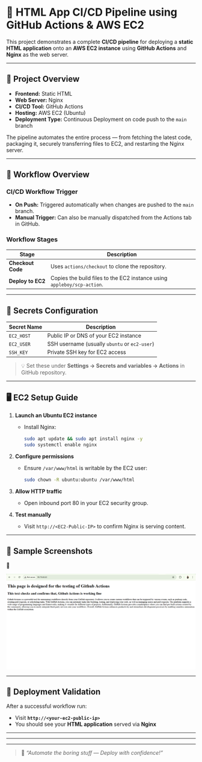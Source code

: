 # 🚀 HTML App CI/CD Pipeline using GitHub Actions & AWS EC2

This project demonstrates a complete **CI/CD pipeline** for deploying a **static HTML application** onto an **AWS EC2 instance** using **GitHub Actions** and **Nginx** as the web server.

---

## 🧩 Project Overview

- **Frontend:** Static HTML  
- **Web Server:** Nginx  
- **CI/CD Tool:** GitHub Actions  
- **Hosting:** AWS EC2 (Ubuntu)  
- **Deployment Type:** Continuous Deployment on code push to the `main` branch  

The pipeline automates the entire process — from fetching the latest code, packaging it, securely transferring files to EC2, and restarting the Nginx server.

---

## 🧠 Workflow Overview

### CI/CD Workflow Trigger
- **On Push:** Triggered automatically when changes are pushed to the `main` branch.  
- **Manual Trigger:** Can also be manually dispatched from the Actions tab in GitHub.

### Workflow Stages
| Stage | Description |
|--------|-------------|
| **Checkout Code** | Uses `actions/checkout` to clone the repository. |
| **Deploy to EC2** | Copies the build files to the EC2 instance using `appleboy/scp-action`. |

---

## 🔐 Secrets Configuration

| Secret Name | Description                                   |
| ----------- | --------------------------------------------- |
| `EC2_HOST`  | Public IP or DNS of your EC2 instance         |
| `EC2_USER`  | SSH username (usually `ubuntu` or `ec2-user`) |
| `SSH_KEY`   | Private SSH key for EC2 access                |

> 💡 Set these under **Settings → Secrets and variables → Actions** in GitHub repository.

---

## 🖥️ EC2 Setup Guide

1. **Launch an Ubuntu EC2 instance**

   * Install Nginx:

     ```bash
     sudo apt update && sudo apt install nginx -y
     sudo systemctl enable nginx
     ```

2. **Configure permissions**

   * Ensure `/var/www/html` is writable by the EC2 user:

     ```bash
     sudo chown -R ubuntu:ubuntu /var/www/html
     ```

3. **Allow HTTP traffic**

   * Open inbound port 80 in your EC2 security group.

4. **Test manually**

   * Visit `http://<EC2-Public-IP>` to confirm Nginx is serving content.

---

## 🧾 Sample Screenshots

📸

![Nginx service running on EC2](https://github.com/aviral31/Github-Actions/blob/ce10fd657d808aab0d898be4b6813ebad741a0ae/ss.png)

---

## 🚀 Deployment Validation

After a successful workflow run:

* Visit **`http://<your-ec2-public-ip>`**
* You should see your **HTML application** served via **Nginx**

---

---


---

> 🏁 *“Automate the boring stuff — Deploy with confidence!”*
